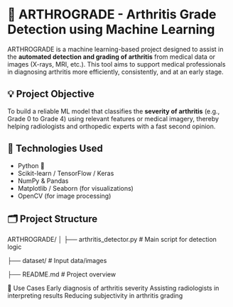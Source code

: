 # 🦴 ARTHROGRADE - Arthritis Grade Detection using Machine Learning

ARTHROGRADE is a machine learning-based project designed to assist in the **automated detection and grading of arthritis** from medical data or images (X-rays, MRI, etc.). This tool aims to support medical professionals in diagnosing arthritis more efficiently, consistently, and at an early stage.

## 💡 Project Objective
To build a reliable ML model that classifies the **severity of arthritis** (e.g., Grade 0 to Grade 4) using relevant features or medical imagery, thereby helping radiologists and orthopedic experts with a fast second opinion.

## 🧠 Technologies Used
- Python 🐍
- Scikit-learn / TensorFlow / Keras 
- NumPy & Pandas
- Matplotlib / Seaborn (for visualizations)
- OpenCV (for image processing)

## 🗂️ Project Structure
ARTHROGRADE/
│
├── arthritis_detector.py # Main script for detection logic

├── dataset/ #  Input data/images

├── README.md # Project overview

🏥 Use Cases
Early diagnosis of arthritis severity
Assisting radiologists in interpreting results
Reducing subjectivity in arthritis grading
